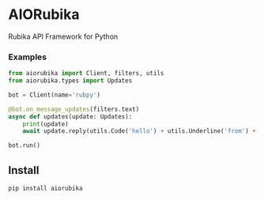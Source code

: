 # AIORubika
Rubika API Framework for Python

### Examples
```python
from aiorubika import Client, filters, utils
from aiorubika.types import Updates

bot = Client(name='rubpy')

@bot.on_message_updates(filters.text)
async def updates(update: Updates):
    print(update)
    await update.reply(utils.Code('hello') + utils.Underline('from') + utils.Bold('rubpy'))

bot.run()
```

## Install
```bash
pip install aiorubika
```
